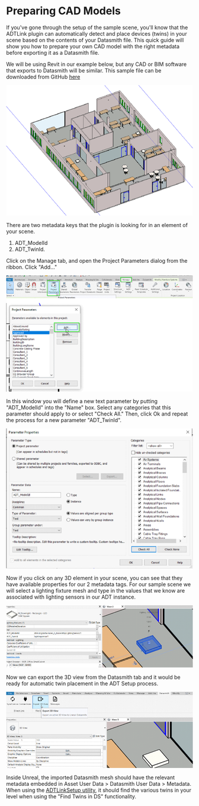 # Preparing CAD Models

If you've gone through the setup of the sample scene, you'll know that the ADTLink plugin can automatically detect and place devices (twins) in your scene based on the contents of your Datasmith file. This quick guide will show you how to prepare your own CAD model with the right metadata before exporting it as a Datasmith file.

We will be using Revit in our example below, but any CAD or BIM software that exports to Datasmith will be similar.  This sample file can be downloaded from GitHub [here](../wsp-office-model/)

![SampleRevit](../media/preparing-cad-models/SampleRevit.png "SampleRevit")

There are two metadata keys that the plugin is looking for in an element of your scene.

1) ADT_ModelId
2) ADT_TwinId.

Click on the Manage tab, and open the Project Parameters dialog from the ribbon. Click "Add..."

![AddParameter](../media/preparing-cad-models/AddParameter.png "AddParameter")

In this window you will define a new text parameter by putting "ADT_ModelId" into the "Name" box. Select any categories that this parameter should apply to or select "Check All." Then, click Ok and repeat the process for a new parameter "ADT_TwinId".

![ParamProperties](../media/preparing-cad-models/ParamProperties.png "ParamProperties")

Now if you click on any 3D element in your scene, you can see that they have available properties for our 2 metadata tags. For our sample scene we will select a lighting fixture mesh and type in the values that we know are associated with lighting sensors in our ADT instance.

![MeshData](../media/preparing-cad-models/MeshData.png "MeshData")


Now we can export the 3D view from the Datasmith tab and it would be ready for automatic twin placement in the ADT Setup process.

![ViewExport](../media/preparing-cad-models/ViewExport.png "ViewExport")

Inside Unreal, the imported Datasmith mesh should have the relevant metadata embedded in Asset User Data > Datasmith User Data > Metadata. When using the [ADTLinkSetup utility](./adt-link-plugin-ue.md#create-twin), it should find the various twins in your level when using the "Find Twins in DS" functionality.


